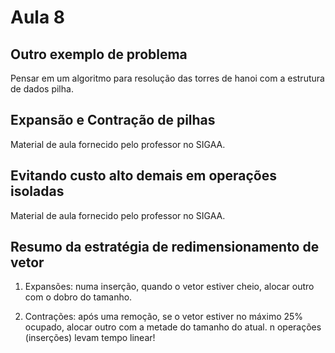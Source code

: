 # Aula 8

## Outro exemplo de problema

Pensar em um algoritmo para resolução das torres de hanoi com a estrutura de dados pilha.

## Expansão e Contração de pilhas

Material de aula fornecido pelo professor no SIGAA.

## Evitando custo alto demais em operações isoladas

Material de aula fornecido pelo professor no SIGAA.

## Resumo da estratégia de redimensionamento de vetor

1. Expansões: numa inserção, quando o vetor estiver cheio, alocar outro com o dobro do tamanho.

2. Contrações: após uma remoção, se o vetor estiver no máximo 25% ocupado, alocar outro com a metade do tamanho do atual. n operações (inserções) levam tempo linear!

